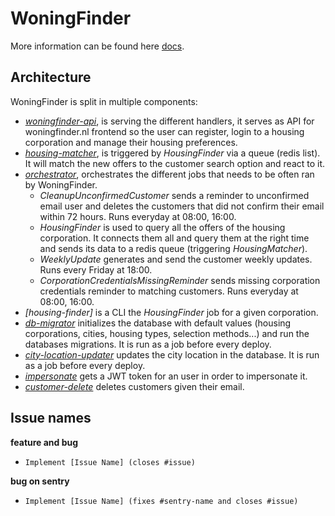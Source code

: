# WoningFinder

More information can be found here [docs](docs/).

## Architecture

WoningFinder is split in multiple components:

- _[woningfinder-api](cmd/woningfinder-api)_, is serving the different handlers, it serves as API for woningfinder.nl frontend so the user can register, login to a housing corporation and manage their housing preferences.
- _[housing-matcher](cmd/housing-matcher)_, is triggered by _HousingFinder_ via a queue (redis list). It will match the new offers to the customer search option and react to it.
- _[orchestrator](cmd/orchestrator)_, orchestrates the different jobs that needs to be often ran by WoningFinder.
  - _CleanupUnconfirmedCustomer_ sends a reminder to unconfirmed email user and deletes the customers that did not confirm their email within 72 hours. Runs everyday at 08:00, 16:00.
  - _HousingFinder_ is used to query all the offers of the housing corporation. It connects them all and query them at the right time and sends its data to a redis queue (triggering _HousingMatcher_).
  - _WeeklyUpdate_ generates and send the customer weekly updates. Runs every Friday at 18:00.
  - _CorporationCredentialsMissingReminder_ sends missing corporation credentials reminder to matching customers. Runs everyday at 08:00, 16:00.
- _[housing-finder]_ is a CLI the _HousingFinder_ job for a given corporation. 
- _[db-migrator](cmd/db-migrator)_ initializes the database with default values (housing corporations, cities, housing types, selection methods...) and run the databases migrations. It is run as a job before every deploy.
- _[city-location-updater](cmd/city-location-updater)_ updates the city location in the database. It is run as a job before every deploy.
- _[impersonate](cmd/impersonate)_ gets a JWT token for an user in order to impersonate it.
- _[customer-delete](cmd/customer-delete)_ deletes customers given their email.
## Issue names

**feature and bug**

- `Implement [Issue Name] (closes #issue)`

**bug on sentry**

- `Implement [Issue Name] (fixes #sentry-name and closes #issue)`
